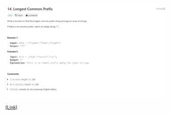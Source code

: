 ![](./longest-common-prefix.png)

[(Link)](https://leetcode.com/problems/longest-common-prefix/description/)

